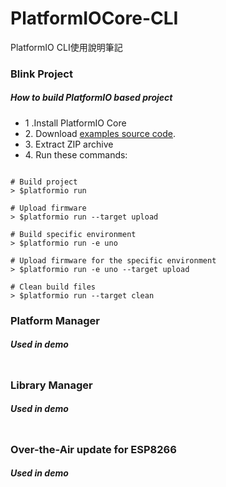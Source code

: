 # PlatformIOCore-CLI
PlatformIO CLI使用說明筆記

### Blink Project
##### How to build PlatformIO based project
<ul>
  <li>1 .Install PlatformIO Core</li>
  <li>2. Download <a href="https://github.com/platformio/platformio-examples/archive/develop.zip" title="MSN Search">examples source code</a>.
</li>
  <li>3. Extract ZIP archive</li>
  <li>4. Run these commands:</li>
</ul>

```

# Build project
> $platformio run

# Upload firmware
> $platformio run --target upload

# Build specific environment
> $platformio run -e uno

# Upload firmware for the specific environment
> $platformio run -e uno --target upload

# Clean build files
> $platformio run --target clean
```

### Platform Manager
##### Used in demo
```

```
### Library Manager
##### Used in demo
```

```
### Over-the-Air update for ESP8266
##### Used in demo
```

```
